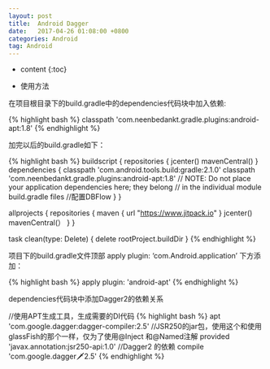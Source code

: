 ```yaml
---
layout: post
title:  Android Dagger
date:   2017-04-26 01:08:00 +0800
categories: Android
tag: Android
---
```


* content
{:toc}

* 使用方法

在项目根目录下的build.gradle中的dependencies代码块中加入依赖:

{% highlight bash %}
classpath 'com.neenbedankt.gradle.plugins:android-apt:1.8'
{% endhighlight %}

加完以后的build.gradle如下：

{% highlight bash %}
buildscript {
    repositories {
        jcenter()
        mavenCentral()
    }
    dependencies {
        classpath 'com.android.tools.build:gradle:2.1.0'
        classpath 'com.neenbedankt.gradle.plugins:android-apt:1.8'
        // NOTE: Do not place your application dependencies here; they belong
        // in the individual module build.gradle files
        //配置DBFlow
    }
}

allprojects {
    repositories {
        maven { url "https://www.jitpack.io" }
        jcenter()
        mavenCentral(）
    }
}

task clean(type: Delete) {
    delete rootProject.buildDir
}
{% endhighlight %}

项目下的build.gradle文件顶部 apply plugin: ‘com.Android.application’ 下方添加：

{% highlight bash %}
apply plugin: 'android-apt'
{% endhighlight %}

dependencies代码块中添加Dagger2的依赖关系

//使用APT生成工具，生成需要的DI代码
{% highlight bash %}
apt 'com.google.dagger:dagger-compiler:2.5'
//JSR250的jar包，使用这个和使用glassFish的那个一样，仅为了使用@Inject 和@Named注解
provided 'javax.annotation:jsr250-api:1.0'
//Dagger2 的依赖
compile 'com.google.dagger:dagger:2.5'
{% endhighlight %}
